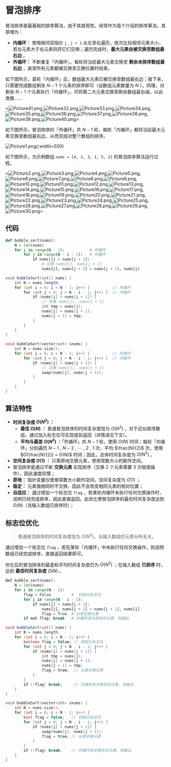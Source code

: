 # 冒泡排序

冒泡排序是最基础的排序算法，由于其直观性，经常作为首个介绍的排序算法。其原理为：

- **内循环：** 使用相邻双指针 `j` , `j + 1` 从左至右遍历，依次比较相邻元素大小，若左元素大于右元素则将它们交换；遍历完成时，**最大元素会被交换至数组最右边** 。
- **外循环：** 不断重复「内循环」，每轮将当前最大元素交换至 **剩余未排序数组最右边** ，直至所有元素都被交换至正确位置时结束。

如下图所示，首轮「内循环」后，数组最大元素已被交换至数组最右边；接下来，只需要完成数组剩余 $N - 1$ 个元素的排序即可（设数组元素数量为 $N$ ）。同理，对剩余 $N - 1$ 个元素执行「内循环」，可将第二大元素交换至剩余数组最右端，以此类推……

<![Picture41.png](https://pic.leetcode-cn.com/1628617783-TRYTrM-Picture41.png),![Picture32.png](https://pic.leetcode-cn.com/1628617558-qhIrsx-Picture32.png),![Picture33.png](https://pic.leetcode-cn.com/1628617558-ittLRv-Picture33.png),![Picture34.png](https://pic.leetcode-cn.com/1628617558-BksXHQ-Picture34.png),![Picture35.png](https://pic.leetcode-cn.com/1628617558-KwAJiL-Picture35.png),![Picture36.png](https://pic.leetcode-cn.com/1628617558-DeEUpW-Picture36.png),![Picture37.png](https://pic.leetcode-cn.com/1628617558-zFJvRA-Picture37.png),![Picture38.png](https://pic.leetcode-cn.com/1628617558-aIxOzm-Picture38.png),![Picture39.png](https://pic.leetcode-cn.com/1628617558-FPPYAH-Picture39.png),![Picture40.png](https://pic.leetcode-cn.com/1628617558-ZGLsvZ-Picture40.png)>

如下图所示，冒泡排序的「外循环」共 $N - 1$ 轮，每轮「内循环」都将当前最大元素交换至数组最右边，从而完成对整个数组的排序。

![Picture1.png](https://pic.leetcode-cn.com/1628616643-PvqWBM-Picture1.png){:width=550}

如下图所示，为示例数组 `nums = [4, 1, 3, 1, 5, 2]` 的冒泡排序算法运行过程。

<![Picture2.png](https://pic.leetcode-cn.com/1628616643-WpzPBX-Picture2.png),![Picture3.png](https://pic.leetcode-cn.com/1628616643-TtwECa-Picture3.png),![Picture4.png](https://pic.leetcode-cn.com/1628616643-sCpIbT-Picture4.png),![Picture5.png](https://pic.leetcode-cn.com/1628616643-dwjmfo-Picture5.png),![Picture6.png](https://pic.leetcode-cn.com/1628616643-UqsBRU-Picture6.png),![Picture7.png](https://pic.leetcode-cn.com/1628616643-zuIEGr-Picture7.png),![Picture8.png](https://pic.leetcode-cn.com/1628616643-ZHOCyb-Picture8.png),![Picture9.png](https://pic.leetcode-cn.com/1628616643-MrkmoX-Picture9.png),![Picture10.png](https://pic.leetcode-cn.com/1628616643-tGgDta-Picture10.png),![Picture11.png](https://pic.leetcode-cn.com/1628616643-wapMMy-Picture11.png),![Picture12.png](https://pic.leetcode-cn.com/1628616643-hQjyzQ-Picture12.png),![Picture13.png](https://pic.leetcode-cn.com/1628616643-UNVHcU-Picture13.png),![Picture14.png](https://pic.leetcode-cn.com/1628616643-bXSWDP-Picture14.png),![Picture15.png](https://pic.leetcode-cn.com/1628616643-UPLFgg-Picture15.png),![Picture16.png](https://pic.leetcode-cn.com/1628616643-aKpsRI-Picture16.png),![Picture17.png](https://pic.leetcode-cn.com/1628616643-GmDQBC-Picture17.png),![Picture18.png](https://pic.leetcode-cn.com/1628616643-iHXhIo-Picture18.png),![Picture19.png](https://pic.leetcode-cn.com/1628616643-kXamhB-Picture19.png),![Picture20.png](https://pic.leetcode-cn.com/1628616643-wiIbgD-Picture20.png),![Picture21.png](https://pic.leetcode-cn.com/1628616643-TUaEPM-Picture21.png),![Picture22.png](https://pic.leetcode-cn.com/1628616643-ovdBtR-Picture22.png),![Picture23.png](https://pic.leetcode-cn.com/1628616643-lotSjf-Picture23.png),![Picture24.png](https://pic.leetcode-cn.com/1628616643-FCYmSX-Picture24.png),![Picture25.png](https://pic.leetcode-cn.com/1628616643-gdaGaw-Picture25.png),![Picture26.png](https://pic.leetcode-cn.com/1628616643-iWnCmb-Picture26.png),![Picture27.png](https://pic.leetcode-cn.com/1628616643-YPjzsI-Picture27.png),![Picture28.png](https://pic.leetcode-cn.com/1628616643-AFSnYn-Picture28.png),![Picture29.png](https://pic.leetcode-cn.com/1628616643-yCLeAx-Picture29.png),![Picture30.png](https://pic.leetcode-cn.com/1628616643-HikxcK-Picture30.png)>

## 代码

```Python []
def bubble_sort(nums):
    N = len(nums)
    for i in range(N - 1):           # 外循环
        for j in range(N - i - 1):   # 内循环
            if nums[j] > nums[j + 1]:
                # 交换 nums[j], nums[j + 1]
                nums[j], nums[j + 1] = nums[j + 1], nums[j]
```

```Java []
void bubbleSort(int[] nums) {
    int N = nums.length;
    for (int i = 0; i < N - 1; i++) {          // 外循环
        for (int j = 0; j < N - i - 1; j++) {  // 内循环
            if (nums[j] > nums[j + 1]) {
                // 交换 nums[j], nums[j + 1]
                int tmp = nums[j];
                nums[j] = nums[j + 1];
                nums[j + 1] = tmp;
            }
        }
    }
}
```

```C++ []
void bubbleSort(vector<int> &nums) {
    int N = nums.size();
    for (int i = 0; i < N - 1; i++) {          // 外循环
        for (int j = 0; j < N - i - 1; j++) {  // 内循环
            if (nums[j] > nums[j + 1]) {
                // 交换 nums[j], nums[j + 1]
                swap(nums[j], nums[j + 1]);
            }
        }
    }
}
```

## 算法特性

- **时间复杂度 $O(N^2)$ ：**
  - **最佳 $\Omega(N)$ ：** 普通冒泡排序的时间复杂度恒为 $O(N^2)$ ，对于近似排序数组，通过加入标志位可实现提前返回（详情请见下文）。
  - **平均与最差 $O(N^2)$ ：**「外循环」共 $N - 1$ 轮，使用 $O(N)$ 时间；每轮「内循环」分别遍历 $N - 1$ , $N - 2$ , $\cdots$ , $2$ , $1$ 次，平均 $\frac{N}{2}$ 次，使用 $O(\frac{N}{2}) = O(N)$ 时间；因此，总体时间复杂度为 $O(N^2)$  。
- **空间复杂度 $O(1)$ ：** 只需原地交换元素，使用常数大小的额外空间。
- 冒泡排序是通过不断 **交换元素** 实现排序（交换 2 个元素需要 3 次赋值操作），因此速度较慢；
- **原地：** 指针变量仅使用常数大小额外空间，空间复杂度为 $O(1)$ ；
- **稳定：** 元素值相同时不交换，因此不会改变相同元素的相对位置；
- **自适应：** 通过增加一个标志位 `flag` ，若某轮内循环未执行任何交换操作时，说明已经完成排序，因此直接返回。此优化使冒泡排序的最优时间复杂度达到 $O(N)$（当输入数组已排序时）；

## 标志位优化

> 普通冒泡排序的时间复杂度恒为 $O(N^2)$​ ，与输入数组的元素分布无关。

通过增加一个标志位 `flag` ，若在某轮「内循环」中未执行任何交换操作，则说明数组已经完成排序，直接返回结果即可。

优化后的冒泡排序的最差和平均时间复杂度仍为 $O(N^2)$ ；在输入数组 **已排序** 时，达到 **最佳时间复杂度** $\Omega(N)$ 。 

```Python []
def bubble_sort(nums):
    N = len(nums)
    for i in range(N - 1):
        flag = False         #  初始化标志位
        for j in range(N - i - 1):
            if nums[j] > nums[j + 1]:
                nums[j], nums[j + 1] = nums[j + 1], nums[j]
                flag = True  # 记录交换元素
        if not flag: break   # 内循环未交换任何元素，则跳出
```

```Java []
void bubbleSort(int[] nums) {
    int N = nums.length;
    for (int i = 0; i < N - 1; i++) {
        boolean flag = false; // 初始化标志位
        for (int j = 0; j < N - i - 1; j++) {
            if (nums[j] > nums[j + 1]) {
                int tmp = nums[j];
                nums[j] = nums[j + 1];
                nums[j + 1] = tmp;
                flag = true;  // 记录交换元素
            }
        }
        if (!flag) break;     // 内循环未交换任何元素，则跳出
    }
}
```

```C++ []
void bubbleSort(vector<int> &nums) {
    int N = nums.size();
    for (int i = 0; i < N - 1; i++) {
        bool flag = false;   // 初始化标志位
        for (int j = 0; j < N - i - 1; j++) {
            if (nums[j] > nums[j + 1]) {
                swap(nums[j], nums[j + 1]);
                flag = true; // 记录交换元素
            }
        }
        if (!flag) break;    // 内循环未交换任何元素，则跳出
    }
}
```
